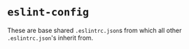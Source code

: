 # `eslint-config`

These are base shared `.eslintrc.json`s from which all other `.eslintrc.json`'s inherit from.
